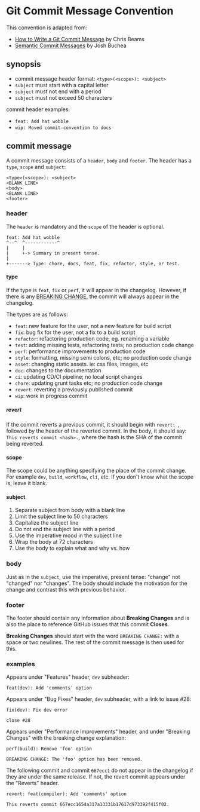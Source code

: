 # Git Commit Message Convention

This convention is adapted from:

- [How to Write a Git Commit Message](https://cbea.ms/git-commit/) by Chris Beams
- [Semantic Commit Messages](https://gist.github.com/joshbuchea/6f47e86d2510bce28f8e7f42ae84c716) by Josh Buchea

## synopsis

- commit message header format: `<type>(<scope>): <subject>`
- `subject` must start with a capital letter
- `subject` must not end with a period
- `subject` must not exceed 50 characters

commit header examples:

- `feat: Add hat wobble`
- `wip: Moved commit-convention to docs`

## commit message

A commit message consists of a `header`, `body` and `footer`. The header has a `type`, `scope` and `subject`:

```
<type>(<scope>): <subject>
<BLANK LINE>
<body>
<BLANK LINE>
<footer>
```

### header

The `header` is mandatory and the `scope` of the header is optional.

```
feat: Add hat wobble
^--^  ^------------^
|     |
|     +-> Summary in present tense.
|
+-------> Type: chore, docs, feat, fix, refactor, style, or test.
```

#### type

If the type is `feat`, `fix` or `perf`, it will appear in the changelog. However, if there is any [BREAKING CHANGE](#footer), the commit will always appear in the changelog.

The types are as follows:

- `feat`: new feature for the user, not a new feature for build script
- `fix`: bug fix for the user, not a fix to a build script
- `refactor`: refactoring production code, eg. renaming a variable
- `test`: adding missing tests, refactoring tests; no production code change
- `perf`: performance improvements to production code
- `style`: formatting, missing semi colons, etc; no production code change
- `asset`: changing static assets. ie: css files, images, etc
- `doc`: changes to the documentation
- `ci`: updating CD/CI pipeline; no local script changes
- `chore`: updating grunt tasks etc; no production code change
- `revert`: reverting a previously published commit
- `wip`: work in progress commit

##### revert

If the commit reverts a previous commit, it should begin with `revert: `, followed by the header of the reverted commit. In the body, it should say: `This reverts commit <hash>.`, where the hash is the SHA of the commit being reverted.

#### scope

The scope could be anything specifying the place of the commit change. For example `dev`, `build`, `workflow`, `cli`, etc. If you don't know what the scope is, leave it blank.

#### subject

1. Separate subject from body with a blank line
1. Limit the subject line to 50 characters
1. Capitalize the subject line
1. Do not end the subject line with a period
1. Use the imperative mood in the subject line
1. Wrap the body at 72 characters
1. Use the body to explain what and why vs. how

### body

Just as in the `subject`, use the imperative, present tense: "change" not "changed" nor "changes".
The body should include the motivation for the change and contrast this with previous behavior.

### footer

The footer should contain any information about **Breaking Changes** and is also the place to
reference GitHub issues that this commit **Closes**.

**Breaking Changes** should start with the word `BREAKING CHANGE:` with a space or two newlines. The rest of the commit message is then used for this.

### examples

Appears under "Features" header, `dev` subheader:

```
feat(dev): Add 'comments' option
```

Appears under "Bug Fixes" header, `dev` subheader, with a link to issue #28:

```
fix(dev): Fix dev error

close #28
```

Appears under "Performance Improvements" header, and under "Breaking Changes" with the breaking change explanation:

```
perf(build): Remove 'foo' option

BREAKING CHANGE: The 'foo' option has been removed.
```

The following commit and commit `667ecc1` do not appear in the changelog if they are under the same release. If not, the revert commit appears under the "Reverts" header.

```
revert: feat(compiler): Add 'comments' option

This reverts commit 667ecc1654a317a13331b17617d973392f415f02.
```
